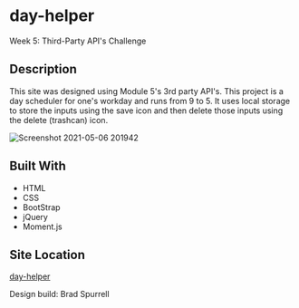 # day-helper

Week 5: Third-Party API's Challenge

## Description

This site was designed using Module 5's 3rd party API's. This project is a day scheduler for one's workday and runs from 9 to 5.
It uses local storage to store the inputs using the save icon and then delete those inputs using the delete (trashcan) icon. 

![Screenshot 2021-05-06 201942](https://user-images.githubusercontent.com/63411329/117380783-88ee7600-aea8-11eb-8b97-d5c809a19ecf.png)

## Built With
* HTML
* CSS
* BootStrap
* jQuery
* Moment.js

## Site Location
[day-helper](https://github.com/bspur11/day-helper.git)

Design build: Brad Spurrell
